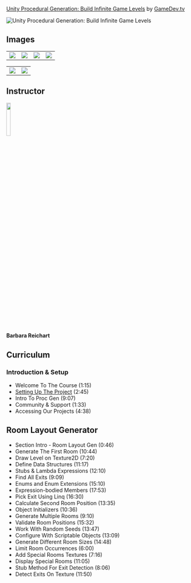 [Unity Procedural Generation: Build Infinite Game Levels](https://www.gamedev.tv/courses/unity-procedural-generation)
by [GameDev.tv](https://www.gamedev.tv)

![Unity Procedural Generation: Build Infinite Game Levels](https://www.gamedev.tv/_next/image?url=https%3A%2F%2Fgamedev-files.b-cdn.net%2Fcourses%2Fqblfiwy34ogx.png&w=2048&q=75)


## Images
<table>
    <tr>
        <td><img src="https://www.gamedev.tv/_next/image?url=https%3A%2F%2Fgamedev-files.b-cdn.net%2Fsale-data%2Fjzhqp3eufsyg.png&w=3840&q=75" /></td>
        <td><img src="https://www.gamedev.tv/_next/image?url=https%3A%2F%2Fgamedev-files.b-cdn.net%2Fsale-data%2Fxa7vnpgfbrrl.png&w=3840&q=75" /></td>
        <td><img src="https://www.gamedev.tv/_next/image?url=https%3A%2F%2Fgamedev-files.b-cdn.net%2Fsale-data%2Fnfdbotfptous.png&w=3840&q=75" /></td>
        <td><img src="https://www.gamedev.tv/_next/image?url=https%3A%2F%2Fgamedev-files.b-cdn.net%2Fsale-data%2Fiplx1buuf3dk.png&w=3840&q=75" /></td>
    </tr>
</table>

<table>
    <tr>
        <td><img src="https://www.gamedev.tv/_next/image?url=https%3A%2F%2Fgamedev-files.b-cdn.net%2Fsupport-imaginery%2Fpykzm5avss1c.gif&w=1920&q=75" /></td>
        <td><img src="https://www.gamedev.tv/_next/image?url=https%3A%2F%2Fgamedev-files.b-cdn.net%2Fsupport-imaginery%2Fwksrxfha5efk.gif&w=1920&q=75" /></td>
    </tr>
</table>

## Instructor
<img src="https://www.gamedev.tv/_next/image?url=https%3A%2F%2Fgamedev-files.b-cdn.net%2Finstructors%2Fenwb7z9erekj.png&w=256&q=75" width="15%" />
<h4>Barbara Reichart</h4>

## Curriculum
### Introduction & Setup
- Welcome To The Course (1:15)
- [Setting Up The Project](https://github.com/aaronmsimon/unit-gamedevtv-proc-gen/commit/5f3da800255241b68de727795e0265bc81b1de3e) (2:45)
- Intro To Proc Gen (9:07)
- Community & Support (1:33)
- Accessing Our Projects (4:38)

## Room Layout Generator
- Section Intro - Room Layout Gen (0:46)
- Generate The First Room (10:44)
- Draw Level on Texture2D (7:20)
- Define Data Structures (11:17)
- Stubs & Lambda Expressions (12:10)
- Find All Exits (9:09)
- Enums and Enum Extensions (15:10)
- Expression-bodied Members (17:53)
- Pick Exit Using Linq (16:30)
- Calculate Second Room Position (13:35)
- Object Initializers (10:36)
- Generate Multiple Rooms (9:10)
- Validate Room Positions (15:32)
- Work With Random Seeds (13:47)
- Configure With Scriptable Objects (13:09)
- Generate Different Room Sizes (14:48)
- Limit Room Occurrences (6:00)
- Add Special Rooms Textures (7:16)
- Display Special Rooms (11:05)
- Stub Method For Exit Detection (8:06)
- Detect Exits On Texture (11:50)